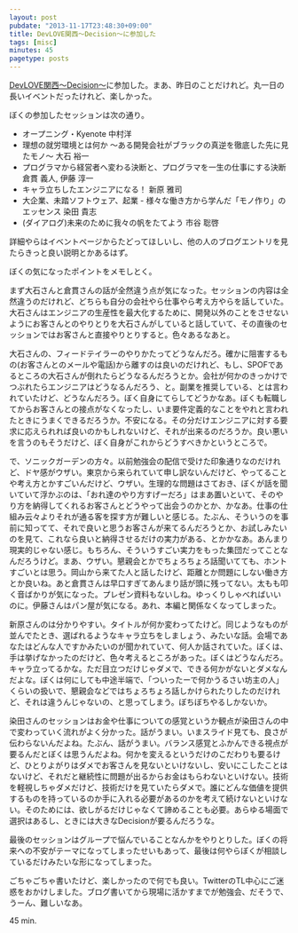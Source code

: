```yaml
---
layout: post
pubdate: "2013-11-17T23:48:30+09:00"
title: DevLOVE関西〜Decision〜に参加した
tags: [misc]
minutes: 45
pagetype: posts
---
```

[DevLOVE関西〜Decision〜](http://devlove-kansai.doorkeeper.jp/events/5759)に参加した。まあ、昨日のことだけれど。丸一日の長いイベントだったけれど、楽しかった。

ぼくの参加したセッションは次の通り。

- オープニング・Kyenote 中村洋
- 理想の就労環境とは何か 〜ある開発会社がブラックの真逆を徹底した先に見たモノ〜 大石 裕一
- プログラマから経営者へ変わる決断と、プログラマを一生の仕事にする決断 倉貫 義人, 伊藤 淳一
- キャラ立ちしたエンジニアになる！ 新原 雅司
- 大企業、未踏ソフトウェア、起業 - 様々な働き方から学んだ「モノ作り」のエッセンス 染田 貴志
- (ダイアログ)未来のために我々の帆をたてよう 市谷 聡啓

詳細やらはイベントページからたどってほしいし、他の人のブログエントリを見たらきっと良い説明とかあるはず。

ぼくの気になったポイントをメモしとく。

まず大石さんと倉貫さんの話が全然違う点が気になった。セッションの内容は全然違うのだけれど、どちらも自分の会社やら仕事やら考え方やらを話していた。大石さんはエンジニアの生産性を最大化するために、開発以外のことをさせないようにお客さんとのやりとりを大石さんがしていると話していて、その直後のセッションではお客さんと直接やりとりすると。色々あるなあと。

大石さんの、フィードテイラーのやりかたってどうなんだろ。確かに阻害するもの(お客さんとのメールや電話)から離すのは良いのだけれど、もし、SPOFであるところの大石さんが倒れたらどうなるんだろうとか。会社が何かのきっかけでつぶれたらエンジニアはどうなるんだろう、と。副業を推奨している、とは言われていたけど、どうなんだろう。ぼく自身にてらしてどうかなあ。ぼくも転職してからお客さんとの接点がなくなったし、いま要件定義的なことをやれと言われたときにうまくできるだろうか。不安になる。その分だけエンジニアに対する要求に応えられれば良いのかもしれないけど、それが出来るのだろうか。良い悪いを言うのもそうだけど、ぼく自身がこれからどうすべきかというところで。

で、ソニックガーデンの方々。以前勉強会の配信で受けた印象通りなのだけれど、ドヤ感がウザい。東京から来られていて申し訳ないんだけど、やってることや考え方とかすごいんだけど、ウザい。生理的な問題はさておき、ぼくが話を聞いていて浮かぶのは、「おれ達のやり方すげーだろ」はまあ置いといて、そのやり方を納得してくれるお客さんとどうやって出会うのかとか、かなあ。仕事の仕組み云々よりそれが通る客を探す方が難しいと感じる。たぶん、そういうのを事前に知ってて、それで良いと思うお客さんが来てるんだろうとか、お試しみたいのを見て、これなら良いと納得させるだけの実力がある、とかかなあ。あんまり現実的じゃない感じ。もちろん、そういうすごい実力をもった集団だってことなんだろうけど。まあ、ウザい。懇親会とかでちょろちょろ話聞いてても、ホントすごいとは思う。岡山から来てた人と話したけど、距離とか問題にしない働き方とか良いね。あと倉貫さんは早口すぎてあんまり話が頭に残ってない。太もも叩く音ばかりが気になった。プレゼン資料もないしね。ゆっくりしゃべればいいのに。伊藤さんはパン屋が気になる。あれ、本編と関係なくなってしまった。

新原さんのは分かりやすい。タイトルが何か変わってたけど。同じようなものが並んでたとき、選ばれるようなキャラ立ちをしましょう、みたいな話。会場であなたはどんな人ですかみたいのが聞かれていて、何人か話されていた。ぼくは、手は挙げなかったのだけど、色々考えるところがあった。ぼくはどうなんだろ。キャラ立ってるかな。ただ目立つだけじゃダメで、できる何かがないとダメなんだよな。ぼくは何にしても中途半端で、「ついったーで何かうるさい坊主の人」くらいの扱いで、懇親会などではちょろちょろ話しかけられたりしたのだけれど、それは違うんじゃないの、と思ってしまう。ぼちぼちやるしかないか。

染田さんのセッションはお金や仕事についての感覚というか観点が染田さんの中で変わっていく流れがよく分かった。話がうまい。いまスライド見ても、良さが伝わらないんだよね。たぶん、話がうまい。バランス感覚とふかんできる視点が要るんだとぼくは思うんだよね。何かを変えるというだけのこだわりも要るけど、ひとりよがりはダメでお客さんを見ないといけないし、安いにこしたことはないけど、それだと継続性に問題が出るからお金はもらわないといけない。技術を軽視しちゃダメだけど、技術だけを見ていたらダメで。誰にどんな価値を提供するものを持っているのか手に入れる必要があるのかを考えて続けないといけない。そのためには、欲しがるだけじゃなくて諦めることも必要。あらゆる場面で選択はあるし、ときには大きなDecisionが要るんだろうな。

最後のセッションはグループで悩んでいることなんかをやりとりした。ぼくの将来への不安がテーマになってしまったせいもあって、最後は何やらぼくが相談しているだけみたいな形になってしまった。

ごちゃごちゃ書いたけど、楽しかったので何でも良い。TwitterのTL中心にご迷惑をおかけしました。ブログ書いてから現場に活かすまでが勉強会、だそうで、うーん、難しいなあ。

45 min.

